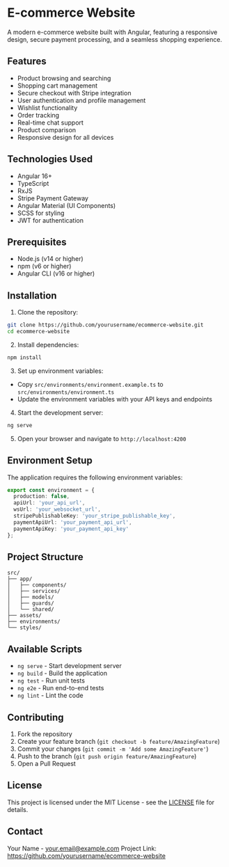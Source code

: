 # E-commerce Website

A modern e-commerce website built with Angular, featuring a responsive design, secure payment processing, and a seamless shopping experience.

## Features

- Product browsing and searching
- Shopping cart management
- Secure checkout with Stripe integration
- User authentication and profile management
- Wishlist functionality
- Order tracking
- Real-time chat support
- Product comparison
- Responsive design for all devices

## Technologies Used

- Angular 16+
- TypeScript
- RxJS
- Stripe Payment Gateway
- Angular Material (UI Components)
- SCSS for styling
- JWT for authentication

## Prerequisites

- Node.js (v14 or higher)
- npm (v6 or higher)
- Angular CLI (v16 or higher)

## Installation

1. Clone the repository:
```bash
git clone https://github.com/yourusername/ecommerce-website.git
cd ecommerce-website
```

2. Install dependencies:
```bash
npm install
```

3. Set up environment variables:
- Copy `src/environments/environment.example.ts` to `src/environments/environment.ts`
- Update the environment variables with your API keys and endpoints

4. Start the development server:
```bash
ng serve
```

5. Open your browser and navigate to `http://localhost:4200`

## Environment Setup

The application requires the following environment variables:

```typescript
export const environment = {
  production: false,
  apiUrl: 'your_api_url',
  wsUrl: 'your_websocket_url',
  stripePublishableKey: 'your_stripe_publishable_key',
  paymentApiUrl: 'your_payment_api_url',
  paymentApiKey: 'your_payment_api_key'
};
```

## Project Structure

```
src/
├── app/
│   ├── components/
│   ├── services/
│   ├── models/
│   ├── guards/
│   └── shared/
├── assets/
├── environments/
└── styles/
```

## Available Scripts

- `ng serve` - Start development server
- `ng build` - Build the application
- `ng test` - Run unit tests
- `ng e2e` - Run end-to-end tests
- `ng lint` - Lint the code

## Contributing

1. Fork the repository
2. Create your feature branch (`git checkout -b feature/AmazingFeature`)
3. Commit your changes (`git commit -m 'Add some AmazingFeature'`)
4. Push to the branch (`git push origin feature/AmazingFeature`)
5. Open a Pull Request

## License

This project is licensed under the MIT License - see the [LICENSE](LICENSE) file for details.

## Contact

Your Name - your.email@example.com
Project Link: https://github.com/yourusername/ecommerce-website 